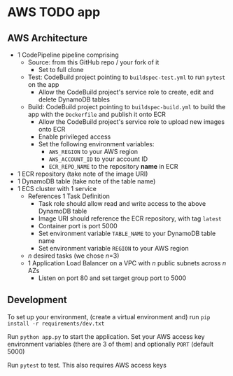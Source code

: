 # AWS TODO app
## AWS Architecture
- 1 CodePipeline pipeline comprising
  - Source: from this GitHub repo / your fork of it
    - Set to full clone
  - Test: CodeBuild project pointing to `buildspec-test.yml` to run `pytest` on the app
    - Allow the CodeBuild project's service role to create, edit and delete DynamoDB tables
  - Build: CodeBuild project pointing to `buildspec-build.yml` to build the app with the `Dockerfile` and publish it onto ECR
    - Allow the CodeBuild project's service role to upload new images onto ECR
    - Enable privileged access
    - Set the following environment variables:
      - `AWS_REGION` to your AWS region
      - `AWS_ACCOUNT_ID` to your account ID
      - `ECR_REPO_NAME` to the repository **name** in ECR
- 1 ECR repository (take note of the image URI)
- 1 DynamoDB table (take note of the table name)
- 1 ECS cluster with 1 service
  - References 1 Task Definition
    - Task role should allow read and write access to the above DynamoDB table
    - Image URI should reference the ECR repository, with tag `latest`
    - Container port is port 5000
    - Set environment variable `TABLE_NAME` to your DynamoDB table name
    - Set environment variable `REGION` to your AWS region
  - _n_ desired tasks (we chose _n_=3)
  - 1 Application Load Balancer on a VPC with _n_ public subnets across _n_ AZs
    - Listen on port 80 and set target group port to 5000
  
## Development
To set up your environment, (create a virtual environment and) run `pip install -r requirements/dev.txt`

Run `python app.py` to start the application. Set your AWS access key environment variables (there are 3 of them) and optionally `PORT` (default 5000)

Run `pytest` to test. This also requires AWS access keys